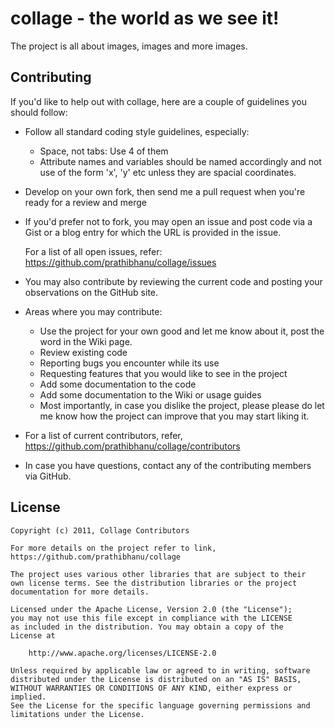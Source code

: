 collage - the world as we see it!
=================================

The project is all about images, images and more images.

Contributing
------------

If you'd like to help out with collage, here are a couple of guidelines you should follow:

* Follow all standard coding style guidelines, especially:
  - Space, not tabs: Use 4 of them
  - Attribute names and variables should be named accordingly 
    and not use of the form 'x', 'y' etc unless they are 
	spacial coordinates.

* Develop on your own fork, then send me a pull request when
  you're ready for a review and merge
  
* If you'd prefer not to fork, you may open an issue and post
  code via a Gist or a blog entry for which the URL is provided
  in the issue.
  
  For a list of all open issues, refer:
  https://github.com/prathibhanu/collage/issues
  
* You may also contribute by reviewing the current code and
  posting your observations on the GitHub site.
  
* Areas where you may contribute:
  - Use the project for your own good and let me know about 
    it, post the word in the Wiki page.
  - Review existing code
  - Reporting bugs you encounter while its use
  - Requesting features that you would like to see in the project
  - Add some documentation to the code
  - Add some documentation to the Wiki or usage guides
  - Most importantly, in case you dislike the project, please please
    do let me know how the project can improve that you may start
	liking it.

* For a list of current contributors, refer,
  https://github.com/prathibhanu/collage/contributors

* In case you have questions, contact any of the contributing members
  via GitHub.

License
-------

	Copyright (c) 2011, Collage Contributors
	
	For more details on the project refer to link,
	https://github.com/prathibhanu/collage
	
	The project uses various other libraries that are subject to their
	own license terms. See the distribution libraries or the project
	documentation for more details.
	
	Licensed under the Apache License, Version 2.0 (the "License");
	you may not use this file except in compliance with the LICENSE
	as included in the distribution. You may obtain a copy of the 
	License at
	
		http://www.apache.org/licenses/LICENSE-2.0
	
	Unless required by applicable law or agreed to in writing, software
	distributed under the License is distributed on an "AS IS" BASIS,
	WITHOUT WARRANTIES OR CONDITIONS OF ANY KIND, either express or implied.
	See the License for the specific language governing permissions and
	limitations under the License.
